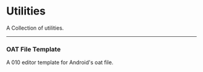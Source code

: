 # Utilities

A Collection of utilities.

-----

### OAT File Template

A 010 editor template for Android's oat file.

